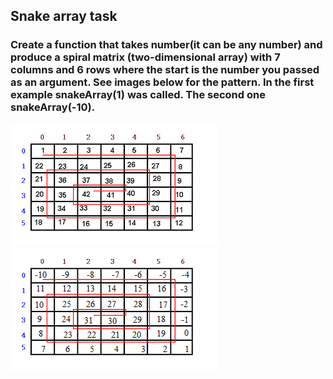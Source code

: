 ## Snake array task

### Create a function that takes number(it can be any number) and produce a spiral matrix (two-dimensional array) with 7 columns and 6 rows where the start is the number you passed as an argument. See images below for the pattern. In the first example snakeArray(1) was called. The second one snakeArray(-10).

![snake-array-example](./snake-array-example.PNG) ![snake-array-example2](./snake-array-example2.PNG)


